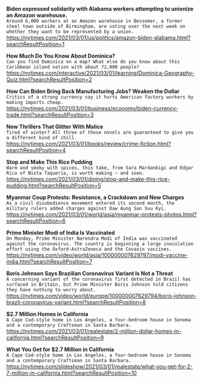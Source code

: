 **Biden expressed solidarity with Alabama workers attempting to unionize an Amazon warehouse.**\
`Around 6,000 workers at an Amazon warehouse in Bessemer, a former steel town outside of Birmingham, are voting over the next week on whether they want to be represented by a union.`\
https://nytimes.com/2021/03/01/us/politics/amazon-biden-alabama.html?searchResultPosition=1

**How Much Do You Know About Dominica?**\
`Can you find Dominica on a map? What else do you know about this Caribbean island nation with about 72,000 people?`\
https://nytimes.com/interactive/2021/03/01/learning/Dominica-Geography-Quiz.html?searchResultPosition=2

**How Can Biden Bring Back Manufacturing Jobs? Weaken the Dollar**\
`Critics of a strong currency say it hurts American factory workers by making imports cheap.`\
https://nytimes.com/2021/03/01/business/economy/biden-currency-trade.html?searchResultPosition=3

**New Thrillers That Glitter With Malice**\
`Tired of winter? All three of these novels are guaranteed to give you a different kind of chill.`\
https://nytimes.com/2021/03/01/books/review/crime-fiction.html?searchResultPosition=4

**Stop and Make This Rice Pudding**\
`Warm and smoky with spices, this take, from Sara Mardanbigi and Edgar Rico of Nixta Taqueria, is worth making — and soon.`\
https://nytimes.com/2021/03/01/dining/stop-and-make-this-rice-pudding.html?searchResultPosition=5

**Myanmar Coup Protests: Resistance, a Crackdown and New Charges**\
`As a civil disobedience movement entered its second month, the military rulers added charges against Daw Aung San Suu Kyi.`\
https://nytimes.com/2021/03/01/world/asia/myanmar-protests-photos.html?searchResultPosition=6

**Prime Minister Modi of India Is Vaccinated**\
`On Monday, Prime Minister Narendra Modi of India was vaccinated against the coronavirus. The country is beginning a large inoculation effort using the Oxford-AstraZeneca and the Covaxin vaccines.`\
https://nytimes.com/video/world/asia/100000007629797/modi-vaccine-india.html?searchResultPosition=7

**Boris Johnson Says Brazilian Coronavirus Variant Is Not a Threat**\
`A concerning variant of the coronavirus first detected in Brazil has surfaced in Britain, but Prime Minister Boris Johnson told citizens they have nothing to worry about.`\
https://nytimes.com/video/world/europe/100000007629794/boris-johnson-brazil-coronavirus-variant.html?searchResultPosition=8

**$2.7 Million Homes in California**\
`A Cape Cod-style home in Los Angeles, a four-bedroom house in Sonoma and a contemporary Craftsman in Santa Barbara.`\
https://nytimes.com/2021/03/01/realestate/2-million-dollar-homes-in-california.html?searchResultPosition=9

**What You Get for $2.7 Million in California**\
`A Cape Cod-style home in Los Angeles, a four-bedroom house in Sonoma and a contemporary Craftsman in Santa Barbara.`\
https://nytimes.com/slideshow/2021/03/01/realestate/what-you-get-for-2-7-million-in-california.html?searchResultPosition=10


